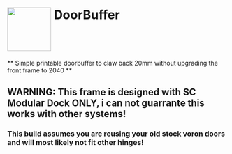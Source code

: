 
# <img src="https://github.com/Stealthchanger/DoorBuffer/blob/main/Media/Stealthchanger_DoorBuffer.png" align="top" height="100" /> DoorBuffer
** Simple printable doorbuffer to claw back 20mm without upgrading the front frame to 2040 **

## WARNING: This frame is designed with SC Modular Dock ONLY, i can not guarrante this works with other systems!

### This build assumes you are reusing your old stock voron doors and will most likely not fit other hinges!
